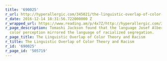 ```yaml
---
title: '690025'
r_url: http://hyperallergic.com/345021/the-linguistic-overlap-of-color-theory-and-racism/
r_date: 2016-12-14 18:31:56.722000000 Z
r_wrapped_url: https://www.reading.am/p/4x7Z/http://hyperallergic.com/345021/the-linguistic-overlap-of-color-theory-and-racism/
r_page_description: Tomashi Jackson found that the language Josef Albers used to describe
  color perception mirrored the language of racialized segregation.
r_page_title: The Linguistic Overlap of Color Theory and Racism
r_title: The Linguistic Overlap of Color Theory and Racism
r_id: '690025'
r_page_id: '505719'
---
```



